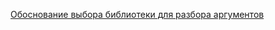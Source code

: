 [Обоснование выбора библиотеки для разбора аргументов](https://docs.google.com/document/d/1M-f-oVbnfAgNSt-xKxVL8P6Tjy-SCB8xaIzTMUswXl0/edit?usp=sharing)